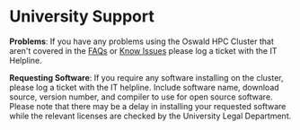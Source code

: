 # University Support

**Problems**: If you have any problems using the Oswald HPC Cluster that aren't covered in the [FAQs](faqs.md) or [Know Issues](known-issues.md) please log a ticket with the IT Helpline.

**Requesting Software**: If you require any software installing on the cluster, please log a ticket with the IT helpline. Include software name, download source, version number, and compiler to use for open source software. Please note that there may be a delay in installing your requested software while the relevant licenses are checked by the University Legal Department.
